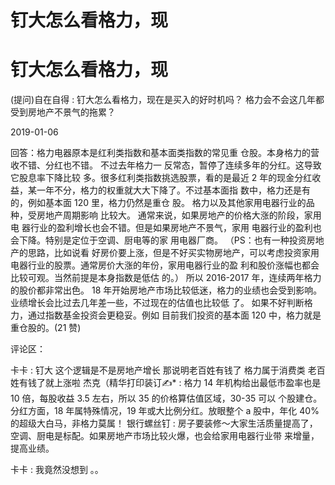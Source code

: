 # 钉大怎么看格力，现

# 钉大怎么看格力，现

(提问)自在自得 : 钉大怎么看格力，现在是买入的好时机吗？ 格力会不会这几年都受到房地产不景气的拖累？

2019-01-06

回答：格力电器原本是红利类指数和基本面类指数的常见重 仓股。本身格力的营收不错、分红也不错。 不过去年格力一 反常态，暂停了连续多年的分红。这导致它股息率下降比较 多。很多红利类指数挑选股票，看的是最近 2 年的现金分红收 益，某一年不分，格力的权重就大大下降了。不过基本面指 数中，格力还是有的，例如基本面 120 里，格力仍然是重仓 股。 格力以及其他家用电器行业的品种，受房地产周期影响 比较大。 通常来说，如果房地产的价格大涨的阶段，家用电 器行业的盈利增长也会不错。但是如果房地产不景气，家用 电器行业的盈利也会下降。特别是定位于空调、厨电等的家 用电器厂商。 （PS：也有一种投资房地产的思路，比如说看 好房价要上涨，但是不好买实物房地产，可以考虑投资家用 电器行业的股票。通常房价大涨的年份，家用电器行业的盈 利和股价涨幅也都会比较可观。当然前提是本身指数是低估 的。） 所以 2016-2017 年，连续两年格力的股价都非常出色。 18 年开始房地产市场比较低迷，格力的业绩也会受到影响。 业绩增长会比过去几年差一些，不过现在的估值也比较低 了。 如果不好判断格力，通过指数基金投资会更稳妥。例如 目前我们投资的基本面 120 中，格力就是重仓股的。(21 赞)

评论区：

卡卡 : 钉大 这个逻辑是不是房地产增长 那说明老百姓有钱了 格力属于消费类 老百姓有钱了就上涨啦 杰克（精华打印装订✍* : 格力 14 年机构给出最低市盈率也是 10 倍，每股收益 3.5 左右，所以 35 的价格算估值区域，30-35 可以 个股建仓。分红方面，18 年属特殊情况，19 年或大比例分红。放眼整个 a 股中，年化 40%的超级大白马，非格力莫属！ 银行螺丝钉 : 房子要装修～大家生活质量提高了，空调、厨电是标配。如果房地产市场比较火爆，也会给家用电器行业带 来增量，提高业绩。

卡卡 : 我竟然没想到 。。